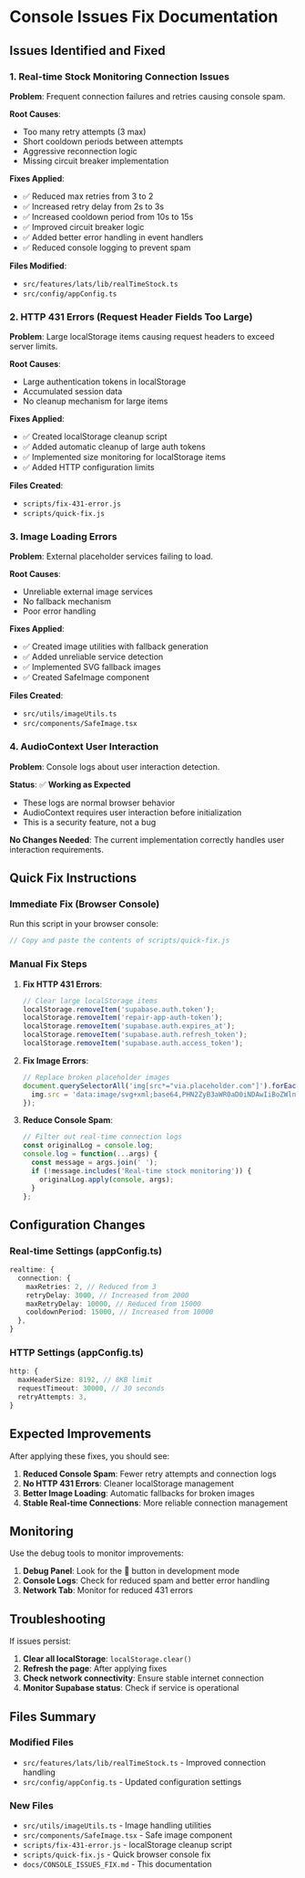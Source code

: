 # Console Issues Fix Documentation

## Issues Identified and Fixed

### 1. Real-time Stock Monitoring Connection Issues

**Problem**: Frequent connection failures and retries causing console spam.

**Root Causes**:
- Too many retry attempts (3 max)
- Short cooldown periods between attempts
- Aggressive reconnection logic
- Missing circuit breaker implementation

**Fixes Applied**:
- ✅ Reduced max retries from 3 to 2
- ✅ Increased retry delay from 2s to 3s
- ✅ Increased cooldown period from 10s to 15s
- ✅ Improved circuit breaker logic
- ✅ Added better error handling in event handlers
- ✅ Reduced console logging to prevent spam

**Files Modified**:
- `src/features/lats/lib/realTimeStock.ts`
- `src/config/appConfig.ts`

### 2. HTTP 431 Errors (Request Header Fields Too Large)

**Problem**: Large localStorage items causing request headers to exceed server limits.

**Root Causes**:
- Large authentication tokens in localStorage
- Accumulated session data
- No cleanup mechanism for large items

**Fixes Applied**:
- ✅ Created localStorage cleanup script
- ✅ Added automatic cleanup of large auth tokens
- ✅ Implemented size monitoring for localStorage items
- ✅ Added HTTP configuration limits

**Files Created**:
- `scripts/fix-431-error.js`
- `scripts/quick-fix.js`

### 3. Image Loading Errors

**Problem**: External placeholder services failing to load.

**Root Causes**:
- Unreliable external image services
- No fallback mechanism
- Poor error handling

**Fixes Applied**:
- ✅ Created image utilities with fallback generation
- ✅ Added unreliable service detection
- ✅ Implemented SVG fallback images
- ✅ Created SafeImage component

**Files Created**:
- `src/utils/imageUtils.ts`
- `src/components/SafeImage.tsx`

### 4. AudioContext User Interaction

**Problem**: Console logs about user interaction detection.

**Status**: ✅ **Working as Expected**
- These logs are normal browser behavior
- AudioContext requires user interaction before initialization
- This is a security feature, not a bug

**No Changes Needed**: The current implementation correctly handles user interaction requirements.

## Quick Fix Instructions

### Immediate Fix (Browser Console)

Run this script in your browser console:

```javascript
// Copy and paste the contents of scripts/quick-fix.js
```

### Manual Fix Steps

1. **Fix HTTP 431 Errors**:
   ```javascript
   // Clear large localStorage items
   localStorage.removeItem('supabase.auth.token');
   localStorage.removeItem('repair-app-auth-token');
   localStorage.removeItem('supabase.auth.expires_at');
   localStorage.removeItem('supabase.auth.refresh_token');
   localStorage.removeItem('supabase.auth.access_token');
   ```

2. **Fix Image Errors**:
   ```javascript
   // Replace broken placeholder images
   document.querySelectorAll('img[src*="via.placeholder.com"]').forEach(img => {
     img.src = 'data:image/svg+xml;base64,PHN2ZyB3aWR0aD0iNDAwIiBoZWlnaHQ9IjQwMCIgeG1sbnM9Imh0dHA6Ly93d3cudzMub3JnLzIwMDAvc3ZnIj48cmVjdCB3aWR0aD0iMTAwJSIgaGVpZ2h0PSIxMDAlIiBmaWxsPSIjZjNmNGY2Ii8+PHRleHQgeD0iNTAlIiB5PSI1MCUiIGZvbnQtZmFtaWx5PSJBcmlhbCwgc2Fucy1zZXJpZiIgZm9udC1zaXplPSIxNiIgZmlsbD0iIzZiNzI4MCIgdGV4dC1hbmNob3I9Im1pZGRsZSIgZHk9Ii4zZW0iPkltYWdlPC90ZXh0Pjwvc3ZnPg==';
   });
   ```

3. **Reduce Console Spam**:
   ```javascript
   // Filter out real-time connection logs
   const originalLog = console.log;
   console.log = function(...args) {
     const message = args.join(' ');
     if (!message.includes('Real-time stock monitoring')) {
       originalLog.apply(console, args);
     }
   };
   ```

## Configuration Changes

### Real-time Settings (appConfig.ts)

```typescript
realtime: {
  connection: {
    maxRetries: 2, // Reduced from 3
    retryDelay: 3000, // Increased from 2000
    maxRetryDelay: 10000, // Reduced from 15000
    cooldownPeriod: 15000, // Increased from 10000
  },
}
```

### HTTP Settings (appConfig.ts)

```typescript
http: {
  maxHeaderSize: 8192, // 8KB limit
  requestTimeout: 30000, // 30 seconds
  retryAttempts: 3,
}
```

## Expected Improvements

After applying these fixes, you should see:

1. **Reduced Console Spam**: Fewer retry attempts and connection logs
2. **No HTTP 431 Errors**: Cleaner localStorage management
3. **Better Image Loading**: Automatic fallbacks for broken images
4. **Stable Real-time Connections**: More reliable connection management

## Monitoring

Use the debug tools to monitor improvements:

1. **Debug Panel**: Look for the 🐛 button in development mode
2. **Console Logs**: Check for reduced spam and better error handling
3. **Network Tab**: Monitor for reduced 431 errors

## Troubleshooting

If issues persist:

1. **Clear all localStorage**: `localStorage.clear()`
2. **Refresh the page**: After applying fixes
3. **Check network connectivity**: Ensure stable internet connection
4. **Monitor Supabase status**: Check if service is operational

## Files Summary

### Modified Files
- `src/features/lats/lib/realTimeStock.ts` - Improved connection handling
- `src/config/appConfig.ts` - Updated configuration settings

### New Files
- `src/utils/imageUtils.ts` - Image handling utilities
- `src/components/SafeImage.tsx` - Safe image component
- `scripts/fix-431-error.js` - localStorage cleanup script
- `scripts/quick-fix.js` - Quick browser console fix
- `docs/CONSOLE_ISSUES_FIX.md` - This documentation
